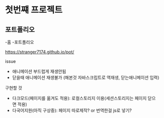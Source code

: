 # 첫번쨰 프로젝트

## 포트폴리오

-홈
-포트폴리오

https://stranger7174.github.io/pot/

issue

- 애니메이션 부드럽게 재생안됨
- 닫을때 애니메이션 재생불가
(해본것 자바스크립트로 역재생, 닫는애니메이션 입력)

구현할 것

- 다크모드(페이지를 옮겨도 적용): 로컬스토리지 이용(세션스토리지는 페이지 닫으면 적용)
- 다국어지원(아직 구상중): 페이지 따로제작? or 번역한걸 js로 넣기?